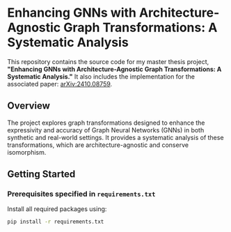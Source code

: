 # Enhancing GNNs with Architecture-Agnostic Graph Transformations: A Systematic Analysis

This repository contains the source code for my master thesis project, **"Enhancing GNNs with Architecture-Agnostic Graph Transformations: A Systematic Analysis."** It also includes the implementation for the associated paper: [arXiv:2410.08759](https://arxiv.org/abs/2410.08759).

## Overview

The project explores graph transformations designed to enhance the expressivity and accuracy of Graph Neural Networks (GNNs) in both synthetic and real-world settings. It provides a systematic analysis of these transformations, which are architecture-agnostic and conserve isomorphism.

## Getting Started

### Prerequisites specified in `requirements.txt`

Install all required packages using:
```bash
pip install -r requirements.txt

